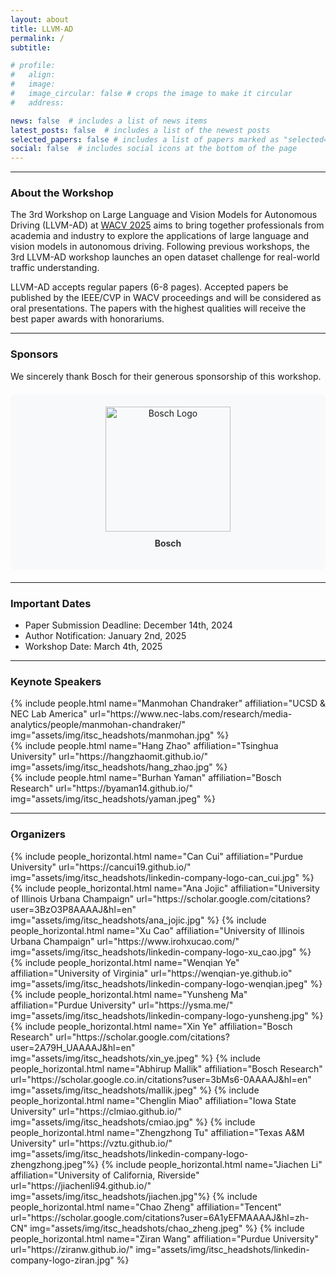 ```yaml
---
layout: about
title: LLVM-AD
permalink: /
subtitle:

# profile:
#   align: 
#   image: 
#   image_circular: false # crops the image to make it circular
#   address: 

news: false  # includes a list of news items
latest_posts: false  # includes a list of the newest posts
selected_papers: false # includes a list of papers marked as "selected={true}"
social: false  # includes social icons at the bottom of the page
---
```


----------
### About the Workshop


The 3rd Workshop on Large Language and Vision Models for Autonomous Driving (LLVM-AD) at [WACV 2025](https://wacv2025.thecvf.com/) aims to bring together professionals from academia and industry to explore the applications of large language and vision models in autonomous driving. Following previous workshops, the 3rd LLVM-AD workshop launches an open dataset challenge for real-world traffic understanding. 

LLVM-AD accepts regular papers (6-8 pages). Accepted papers be published by the IEEE/CVP in WACV proceedings and will be considered as oral presentations. The papers with the highest qualities will receive the best paper awards with honorariums. 

----------

### Sponsors
We sincerely thank Bosch for their generous sponsorship of this workshop.

<div align="center">
  <a href="https://www.bosch.com" target="_blank">
    <img src="https://upload.wikimedia.org/wikipedia/commons/1/16/Bosch-logo.svg" alt="Bosch Logo" width="200"/>
  </a>
  <p><strong>Bosch</strong></p>
</div>

<style>
  div[align="center"] {
    padding: 20px;
    background-color: #f8f9fa;
    border-radius: 8px;
    margin: 20px 0;
  }
  div[align="center"] p {
    margin-top: 10px;
    color: #333;
  }
</style>

----------

### Important Dates

- Paper Submission Deadline: December 14th, 2024 
- Author Notification: January 2nd, 2025
- Workshop Date: March 4th, 2025

----------

### Keynote Speakers
<div class="row projects pt-1 pb-1">
      <div class="col-sm-4">
          {% include people.html name="Manmohan Chandraker" affiliation="UCSD & NEC Lab America" url="https://www.nec-labs.com/research/media-analytics/people/manmohan-chandraker/" img="assets/img/itsc_headshots/manmohan.jpg" %}
      </div>
      <div class="col-sm-4">
          {% include people.html name="Hang Zhao" affiliation="Tsinghua University" url="https://hangzhaomit.github.io/" img="assets/img/itsc_headshots/hang_zhao.jpg" %}
      </div>
      <div class="col-sm-4">
          {% include people.html name="Burhan Yaman" affiliation="Bosch Research" url="https://byaman14.github.io/" img="assets/img/itsc_headshots/yaman.jpeg" %}
      </div>
</div>

----------

### Organizers

<div class="row row-cols-2 projects pt-3 pb-3">
  {% include people_horizontal.html name="Can Cui" affiliation="Purdue University" url="https://cancui19.github.io/" img="assets/img/itsc_headshots/linkedin-company-logo-can_cui.jpg" %}
  {% include people_horizontal.html name="Ana Jojic" affiliation="University of Illinois Urbana Champaign" url="https://scholar.google.com/citations?user=3BzO3P8AAAAJ&hl=en" img="assets/img/itsc_headshots/ana_jojic.jpg" %}
  {% include people_horizontal.html name="Xu Cao" affiliation="University of Illinois Urbana Champaign" url="https://www.irohxucao.com/" img="assets/img/itsc_headshots/linkedin-company-logo-xu_cao.jpg" %}
  {% include people_horizontal.html name="Wenqian Ye" affiliation="University of Virginia" url="https://wenqian-ye.github.io" img="assets/img/itsc_headshots/linkedin-company-logo-wenqian.jpeg" %}
  {% include people_horizontal.html name="Yunsheng Ma" affiliation="Purdue University" url="https://ysma.me/" img="assets/img/itsc_headshots/linkedin-company-logo-yunsheng.jpg" %}
  {% include people_horizontal.html name="Xin Ye" affiliation="Bosch Research" url="https://scholar.google.com/citations?user=2A79H_UAAAAJ&hl=en" img="assets/img/itsc_headshots/xin_ye.jpeg" %}
  {% include people_horizontal.html name="Abhirup Mallik" affiliation="Bosch Research" url="https://scholar.google.co.in/citations?user=3bMs6-0AAAAJ&hl=en" img="assets/img/itsc_headshots/mallik.jpeg" %}
  {% include people_horizontal.html name="Chenglin Miao" affiliation="Iowa State University" url="https://clmiao.github.io/" img="assets/img/itsc_headshots/cmiao.jpg" %}
  {% include people_horizontal.html name="Zhengzhong Tu" affiliation="Texas A&M University" url="https://vztu.github.io/" img="assets/img/itsc_headshots/linkedin-company-logo-zhengzhong.jpeg"%}
  {% include people_horizontal.html name="Jiachen Li" affiliation="University of California, Riverside" url="https://jiachenli94.github.io/" img="assets/img/itsc_headshots/jiachen.jpg"%}
  {% include people_horizontal.html name="Chao Zheng" affiliation="Tencent" url="https://scholar.google.com/citations?user=6A1yEFMAAAAJ&hl=zh-CN" img="assets/img/itsc_headshots/chao_zheng.jpeg" %}
  {% include people_horizontal.html name="Ziran Wang" affiliation="Purdue University" url="https://ziranw.github.io/" img="assets/img/itsc_headshots/linkedin-company-logo-ziran.jpg" %}
</div>

